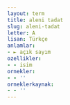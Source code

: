 ```yaml
---
layout: term
title: aleni tadat
slug: aleni-tadat
letter: A
lisan: Türkçe
anlamlar:
- ► açık sayım
ozellikler:
- - isim
ornekler:
- - ''
orneklerkaynak:
- - ''
---
```

